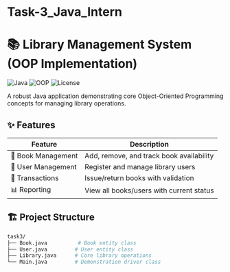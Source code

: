# Task-3_Java_Intern
# 📚 Library Management System (OOP Implementation)

![Java](https://img.shields.io/badge/Java-17%2B-blue)
![OOP](https://img.shields.io/badge/Principles-OOP-brightgreen)
![License](https://img.shields.io/badge/License-MIT-green)

A robust Java application demonstrating core Object-Oriented Programming concepts for managing library operations.

## ✨ Features

| Feature        | Description                          |
|---------------|--------------------------------------|
| 📖 Book Management | Add, remove, and track book availability |
| 👥 User Management | Register and manage library users |
| 🔄 Transactions | Issue/return books with validation |
| 📊 Reporting | View all books/users with current status |

## 🏗️ Project Structure

```bash
task3/
├── Book.java          # Book entity class
├── User.java         # User entity class
├── Library.java      # Core library operations
└── Main.java         # Demonstration driver class
